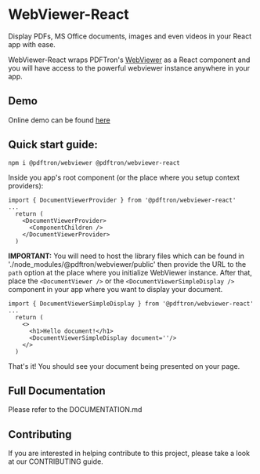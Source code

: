 # WebViewer-React
Display PDFs, MS Office documents, images and even videos in your React app with ease.

WebViewer-React wraps PDFTron's [WebViewer](https://www.pdftron.com/documentation/web/) as a React component and you will have access to the powerful webviewer instance anywhere in your app.

## Demo
Online demo can be found [here](https://www.pdftron.com/webviewer/demo/) 

## Quick start guide:

```
npm i @pdftron/webviewer @pdftron/webviewer-react
```

Inside you app's root component (or the place where you setup context providers):

```
import { DocumentViewerProvider } from '@pdftron/webviewer-react'
...
  return (
    <DocumentViewerProvider>
      <ComponentChildren />
    </DocumentViewerProvider>
  )
```
**IMPORTANT:** You will need to host the library files which can be found in './node_modules/@pdftron/webviewer/public' then provide the URL to the `path` option at the place where you initialize WebViewer instance. 
After that, place the `<DocumentViewer />` or the `<DocumentViewerSimpleDisplay />` component in your app where you want to display your document. 
```
import { DocumentViewerSimpleDisplay } from '@pdftron/webviewer-react'
...
  return (
    <>
      <h1>Hello document!</h1>
      <DocumentViewerSimpleDisplay document=''/>
    </>
  )
```
That's it! You should see your document being presented on your page. 

## Full Documentation
Please refer to the DOCUMENTATION.md

## Contributing
If you are interested in helping contribute to this project, please take a look at our CONTRIBUTING guide.